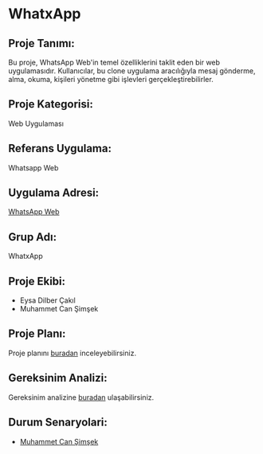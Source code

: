 # WhatxApp

## Proje Tanımı:

Bu proje, WhatsApp Web'in temel özelliklerini taklit eden bir web uygulamasıdır. Kullanıcılar, bu clone uygulama aracılığıyla mesaj gönderme, alma, okuma, kişileri yönetme gibi işlevleri gerçekleştirebilirler.

## Proje Kategorisi:

Web Uygulaması

## Referans Uygulama:

Whatsapp Web

## Uygulama Adresi:

[WhatsApp Web](https://web.whatsapp.com/)

## Grup Adı:

WhatxApp

## Proje Ekibi:

- Eysa Dilber Çakıl
- Muhammet Can Şimşek

## Proje Planı:

Proje planını [buradan](plan.png) inceleyebilirsiniz.

## Gereksinim Analizi:

Gereksinim analizine [buradan](gereksinimAnalizi) ulaşabilirsiniz.

## Durum Senaryolari:
- [Muhammet Can Şimşek](UseCaseSablon.pdf)
